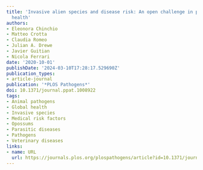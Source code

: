 ```yaml
---
title: 'Invasive alien species and disease risk: An open challenge in public and animal
  health'
authors:
- Eleonora Chinchio
- Matteo Crotta
- Claudia Romeo
- Julian A. Drewe
- Javier Guitian
- Nicola Ferrari
date: '2020-10-01'
publishDate: '2024-03-10T17:28:17.529690Z'
publication_types:
- article-journal
publication: '*PLOS Pathogens*'
doi: 10.1371/journal.ppat.1008922
tags:
- Animal pathogens
- Global health
- Invasive species
- Medical risk factors
- Opossums
- Parasitic diseases
- Pathogens
- Veterinary diseases
links:
- name: URL
  url: https://journals.plos.org/plospathogens/article?id=10.1371/journal.ppat.1008922
---
```

